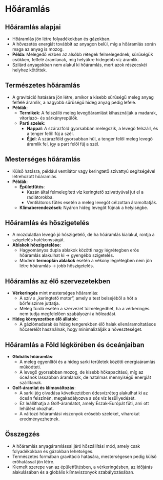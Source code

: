 # Hőáramlás

## Hőáramlás alapjai

- Hőáramlás jön létre folyadékokban és gázokban.
- A hővezetés energiát továbbít az anyagon belül, míg a hőáramlás során maga az anyag is mozog.
- **Példa**: Melegedő vízben az alsóbb rétegek felmelegednek, sűrűségük csökken, felfelé áramlanak, míg helyükre hidegebb víz áramlik.
- Szilárd anyagokban nem alakul ki hőáramlás, mert azok részecskéi helyhez kötöttek.

## Természetes hőáramlás

- A gravitáció hatására jön létre, amikor a kisebb sűrűségű meleg anyag felfelé áramlik, a nagyobb sűrűségű hideg anyag pedig lefelé.
- **Példák**:
  - **Termikek**: A felszálló meleg levegőáramlást kihasználják a madarak, vitorlázó- és sárkányrepülők.
  - **Parti szelek**:
    - **Nappal**: A szárazföld gyorsabban melegszik, a levegő felszáll, és a tenger felől fúj a szél.
    - **Éjjel**: A szárazföld gyorsabban hűl, a tenger felől meleg levegő áramlik fel, így a part felől fúj a szél.

## Mesterséges hőáramlás

- Külső hatásra, például ventilátor vagy keringtető szivattyú segítségével létrehozott hőáramlás.
- **Példák**:
  - **Épületfűtés**:
    - Kazán által felmelegített víz keringtető szivattyúval jut el a radiátorokba.
    - Ventilátoros fűtés esetén a meleg levegőt célzottan áramoltatják.
  - **Klímaberendezések**: Nyáron hideg levegőt fújnak a helyiségbe.

## Hőáramlás és hőszigetelés

- A mozdulatlan levegő jó hőszigetelő, de ha hőáramlás kialakul, rontja a szigetelés hatékonyságát.
- **Ablakok hőszigetelése**:
  - Hagyományos dupla ablakok közötti nagy légrétegben erős hőáramlás alakulhat ki → gyengébb szigetelés.
  - Modern **termoplán ablakok** esetén a vékony légrétegben nem jön létre hőáramlás → jobb hőszigetelés.

## Hőáramlás az élő szervezetekben

- **Vérkeringés** mint mesterséges hőáramlás:
  - A szív a „keringtető motor”, amely a test belsejéből a hőt a bőrfelszínre juttatja.
  - Meleg fürdő esetén a szervezet túlmelegedhet, ha a vérkeringés nem tudja megfelelően szabályozni a hőleadást.
- **Hideg környezetben élő állatok**:
  - A gázlómadarak és hideg tengerekben élő halak ellenáramoltatásos hőcserélőt használnak, hogy minimalizálják a hőveszteséget.

## Hőáramlás a Föld légkörében és óceánjaiban

- **Globális hőáramlás**:
  - A meleg egyenlítői és a hideg sarki területek közötti energiaáramlás működteti.
  - A levegő gyorsabban mozog, de kisebb hőkapacitású, míg az óceánok lassabban áramlanak, de hatalmas mennyiségű energiát szállítanak.
- **Golf-áramlat és klímaváltozás**:
  - A sarki jég olvadása következtében édesvízréteg alakulhat ki az óceán felszínén, megakadályozva a sós víz lesüllyedését.
  - Ez leállíthatja a Golf-áramlatot, amely Észak-Európát fűti, ami ott lehűlést okozhat.
  - A változó hőáramlási viszonyok erősebb szeleket, viharokat eredményezhetnek.

## Összegzés

- A hőáramlás anyagáramlással járó hőszállítási mód, amely csak folyadékokban és gázokban lehetséges.
- Természetes formában gravitáció hatására, mesterségesen pedig külső erőhatással jön létre.
- Kiemelt szerepe van az épületfűtésben, a vérkeringésben, az időjárás alakulásában és a globális klímaviszonyok szabályozásában.
